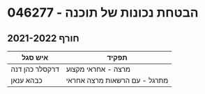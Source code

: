 # 046277 - הבטחת נכונות של תוכנה

## חורף 2021-2022

| איש סגל | תפקיד |
| ---- | ---- |
| דרקסלר כהן דנה | מרצה - אחראי מקצוע |
| כבהא ענאן | מתרגל - עם הרשאות מרצה אחראי |

